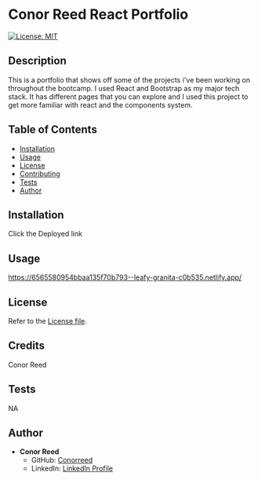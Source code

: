 # Conor Reed React Portfolio

[![License: MIT](https://img.shields.io/badge/License-MIT-yellow.svg)](https://opensource.org/licenses/MIT)  

## Description
This is a portfolio that shows off some of the projects i've been working on throughout the bootcamp. I used React and Bootstrap as my major tech stack. It has different pages that you can explore and I used this project to get more familiar with react and the components system.

## Table of Contents
- [Installation](#installation)
- [Usage](#usage)
- [License](#license)
- [Contributing](#contributing)
- [Tests](#tests)
- [Author](#author)

## Installation
Click the Deployed link

## Usage
https://6565580954bbaa135f70b793--leafy-granita-c0b535.netlify.app/

## License
Refer to the [License file](LICENSE).

## Credits
Conor Reed

## Tests
NA

## Author
- **Conor Reed**
  - GitHub: [Conorreed](https://github.com/Conorreed)
  - LinkedIn: [LinkedIn Profile](https://www.linkedin.com/in/conor-reed-7b57752a1/)
